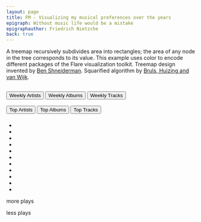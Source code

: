 ```yaml
---
layout: page
title: FM - Visualizing my musical preferences over the years
epigraph: Without music life would be a mistake
epigraphauthor: Friedrich Nietzche
back: true
---
```


A treemap recursively subdivides area into rectangles; the area of any node in the tree corresponds to its value. This example uses color to encode different packages of the Flare visualization toolkit. Treemap design invented by [Ben Shneiderman](http://www.cs.umd.edu/~ben/). Squarified algorithm by [Bruls, Huizing and van Wijk](http://citeseerx.ist.psu.edu/viewdoc/summary?doi=10.1.1.36.6685).

<h2 id="title">
    
</h2>
<div class="controls">
    <button onclick="LastFMTreemap.getWkArtists();"><span class="all">Weekly Artists</span></button>
    <button onclick="LastFMTreemap.getWkAlbums();"><span class="pc">Weekly Albums</span></button>
    <button onclick="LastFMTreemap.getWkTracks();"><span class="mob">Weekly Tracks</span></button><br><br>
    <button onclick="LastFMTreemap.getTopArtists();"><span class="all">Top Artists</span></button>
    <button onclick="LastFMTreemap.getTopAlbums();"><span class="pc">Top Albums</span></button>
    <button onclick="LastFMTreemap.getTopTracks();"><span class="mob">Top Tracks</span></button>
</div>
				
<h3 id="ts">
    
</h3>
<p id="ts1">
    
</p>

<div id='chart'>
    
</div>

<div id="legend">
<ul>
	<li class="q1"></li>
	<li class="q2"></li>
	<li class="q3"></li>
	<li class="q4"></li>
	<li class="q5"></li>
	<li class="q6"></li>
	<li class="q7"></li>
	<li class="q8"></li>
	<li class="q9"></li>
	<li class="q10"></li>
	<li class="q11"></li>
</ul>
<p class="more">more plays</p>
<p class="less">less plays</p>
</div>

<script  type="text/javascript" src="/js/moment.min.js"> </script>
<script  type="text/javascript" src="/js/d3.v2.min.js"> </script>
<script  type="text/javascript" src="/js/treemap.js"> </script>

